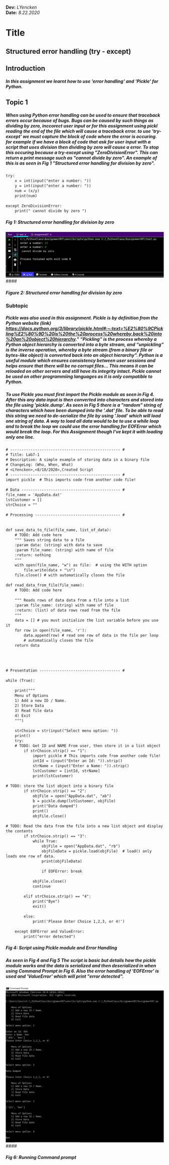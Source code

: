 **Dev:** *LYencken*  
**Date:** *8.22.2020*

# Title 
## Structured error handling (try - except)
## Introduction
##### In this assignment we learnt how to use 'error handling' and 'Pickle' for Python.


## Topic 1
##### When using Python error handling can be used to ensure that traceback errors occur because of bugs. Bugs can be caused by such things as dividing by zero, inccorect user input or for this assignment using pickl reading the end of the file which will cause a traceback error. to use 'try-except' we must capture the block of code where the error is occuring. for example if we have a block of code that ask for user input with a script that uses division then dividing by zero will cause a error. To stop this occuring because a try-except using "ZeroDivisionError". This can return a print message such as "cannot divide by zero". An example of this is as seen in Fig 1 "Structured error handling for division by zero".
```
try:
    x = int(input("enter a number: "))
    y = int(input("enter a number: "))
    num = (x/y)
    print(num)

except ZeroDivisionError:
    print(" cannot divide by zero ")
```    
##### Fig 1: Structured error handling for division by zero

![Structured error handling for division by zero](https://github.com/louisY95/-ITFnd100--Mod07-/blob/master/DivisionBy%20Zero.PNG "Structured error handling for division by zero") ####
##### Figure 2: Structured error handling for division by zero

### Subtopic
##### Pickle was also used in this assignment. Pickle is by definition from the Python website (link) https://docs.python.org/3/library/pickle.html#:~:text=%E2%80%9CPickling%E2%80%9D%20is%20the%20process%20whereby,back%20into%20an%20object%20hierarchy." “Pickling” is the process whereby a Python object hierarchy is converted into a byte stream, and “unpickling” is the inverse operation, whereby a byte stream (from a binary file or bytes-like object) is converted back into an object hierarchy". Python is a useful module which ensures consistency between user sessions and helps ensure that there will be no corrupt files... This means it can be reloaded on other servers and still have its integrity intact. Pickle cannot be used on other programmiing languages as it is only compatible to Python. 

##### To use Pickle you must first import the Pickle module as seen in Fig 4. After this any data input is then converted into characters and stored into the file using 'pickle.dump'. As seen in Fig 5 there is a "random" string of characters which have been dumped into the '.dat' file. To be able to read this string we need to de-serialize the file by using '.load' which will load one string of data. A way to load all data would to be to use a while loop and to break the loop we could use the error handling for EOFError which would break the loop. For this Assignment though I've kept it with loading only one line. 
```
# ------------------------------------------------- #
# Title: Lab7-1
# Description: A simple example of storing data in a binary file
# ChangeLog: (Who, When, What)
# <LYencken>,<8/18/2020>,Created Script
# ------------------------------------------------- #
import pickle  # This imports code from another code file!

# Data -------------------------------------------- #
file_name = 'AppData.dat'
lstCustomer = []
strChoice = ""

# Processing -------------------------------------- #


def save_data_to_file(file_name, list_of_data):
    # TODO: Add code here
    """ Saves string data to a file
    :param data: (string) with data to save
    :param file_name: (string) with name of file
    :return: nothing
    """
    with open(file_name, "w") as file:  # using the WITH option
        file.write(data + "\n")
    file.close() # with automatically closes the file

def read_data_from_file(file_name):
    # TODO: Add code here

    """ Reads rows of data data from a file into a list
    :param file_name: (string) with name of file
    :return: (list) of data rows read from the file
    """
    data = [] # you must initialize the list variable before you use it
    for row in open(file_name, 'r'):
        data.append(row) # read one row of data in the file per loop
        # automatically closes the file
    return data




# Presentation ------------------------------------ #

while (True):

    print("""
    Menu of Options
    1) Add a new ID / Name.
    2) Store Data
    3) Read file data
    4) Exit
    """)

    strChoice = str(input("Select menu option: "))
    print()
    try:
    # TODO: Get ID and NAME From user, then store it in a list object
        if strChoice.strip() == "1":
            import pickle # This imports code from another code file!
            intId = (input("Enter an Id: ")).strip()
            strName = (input("Enter a Name: ")).strip()
            lstCustomer = [intId, strName]
            print(lstCustomer)

# TODO: store the list object into a binary file
        if strChoice.strip() == "2":
            objFile = open("AppData.dat", "ab")
            b = pickle.dump(lstCustomer, objFile)
            print("Data dumped")
            print()
            objFile.close()

# TODO: Read the data from the file into a new list object and display the contents
        if strChoice.strip() == "3":
            while True:
                objFile = open("AppData.dat", "rb")
                objFileData = pickle.load(objFile)  # load() only loads one row of data.
                print(objFileData)

                if EOFError: break

            objFile.close()
            continue

        elif strChoice.strip() == "4":
            print("Bye")
            exit()

        else:
            print('Please Enter Choice 1,2,3, or 4!')

    except EOFError and ValueError:
        print("error detected")

```
##### Fig 4: Script using Pickle module and Error Handling 

##### As seen in Fig 4 and Fig 5 The script is basic but details how the pickle module works and the data is serialized and then deserialized in when using Command Prompt in Fig 6. Also the error handling of 'EOFError' is used and 'ValueError' which will print "error detected". 

![Running Command Prompt](https://github.com/louisY95/-ITFnd100--Mod07-/blob/master/Running%20in%20command%20prompt.PNG "Running Command prompt") ####
##### Fig 6: Running Command prompt
